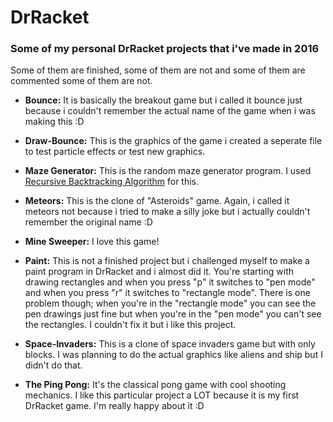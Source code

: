 # DrRacket
### Some of my personal DrRacket projects that i've made in 2016
Some of them are finished, some of them are not and some of them are commented some of them are not.

- **Bounce:**
It is basically the breakout game but i called it bounce just because i couldn't remember the actual name of the game when i was making this :D

- **Draw-Bounce:**
This is the graphics of the game i created a seperate file to test particle effects or test new graphics.

- **Maze Generator:**
This is the random maze generator program. I used [Recursive Backtracking Algorithm](https://en.wikipedia.org/wiki/Maze_generation_algorithm) for this.

- **Meteors:**
This is the clone of "Asteroids" game. Again, i called it meteors not because i tried to make a silly joke but i actually couldn't remember the original name :D

- **Mine Sweeper:**
I love this game!

- **Paint:**
This is not a finished project but i challenged myself to make a paint program in DrRacket and i almost did it. You're starting with drawing rectangles and when you press "p" it switches to "pen mode" and when you press "r" it switches to "rectangle mode". There is one problem though; when you're in the "rectangle mode" you can see the pen drawings just fine but when you're in the "pen mode" you can't see the rectangles. I couldn't fix it but i like this project.

- **Space-Invaders:**
This is a clone of space invaders game but with only blocks. I was planning to do the actual graphics like aliens and ship but I didn't do that.

- **The Ping Pong:**
It's the classical pong game with cool shooting mechanics. I like this particular project a LOT because it is my first DrRacket game. I'm really happy about it :D 
